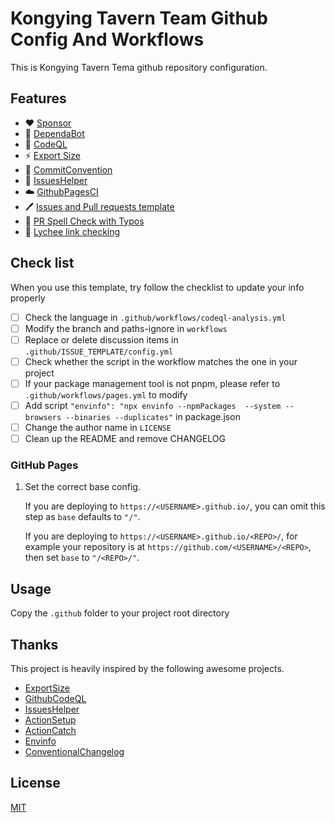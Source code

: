 # Kongying Tavern Team Github Config And Workflows

This is Kongying Tavern Tema github repository configuration.

## Features

- ❤️ [Sponsor](.github/FUNDING.yml)
- 🤖 [DependaBot](.github/dependabot.yml)
- 🧬 [CodeQL](.github/workflows/codeql-analysis.yml)
- ⚡ [Export Size](.github/workflows/export-size.yml)
- 📝 [CommitConvention](.github/commit-convention.md)
- 🦾 [IssuesHelper](.github/workflows/issue-commented.yml)
- ☁️ [GithubPagesCI](.github/workflows/pages.yml)
- 🖊️ [Issues and Pull requests template](.github/ISSUE_TEMPLATE/)
- 🔎 [PR Spell Check with Typos](.github/workflows/spelling.yml)
- 📇 [Lychee link checking](.github/workflows/links.yml)

## Check list

When you use this template, try follow the checklist to update your info properly

- [ ] Check the language in `.github/workflows/codeql-analysis.yml`
- [ ] Modify the branch and paths-ignore in `workflows`
- [ ] Replace or delete discussion items in `.github/ISSUE_TEMPLATE/config.yml`
- [ ] Check whether the script in the workflow matches the one in your project
- [ ] If your package management tool is not pnpm, please refer to `.github/workflows/pages.yml` to modify
- [ ] Add script `"envinfo": "npx envinfo --npmPackages  --system --browsers --binaries --duplicates"` in package.json
- [ ] Change the author name in `LICENSE`
- [ ] Clean up the README and remove CHANGELOG

### GitHub Pages

1. Set the correct base config.

    If you are deploying to `https://<USERNAME>.github.io/`, you can omit this step as `base` defaults to `"/"`.

    If you are deploying to `https://<USERNAME>.github.io/<REPO>/`, for example your repository is at `https://github.com/<USERNAME>/<REPO>`, then set `base` to `"/<REPO>/"`.

## Usage

Copy the `.github` folder to your project root directory

## Thanks

This project is heavily inspired by the following awesome projects.

- [ExportSize](https://github.com/antfu/export-size-action)
- [GithubCodeQL](https://github.com/github/codeql)
- [IssuesHelper](https://github.com/actions-cool/issues-helper)
- [ActionSetup](https://github.com/pnpm/action-setup)
- [ActionCatch](https://github.com/actions/cache)
- [Envinfo](https://github.com/tabrindle/envinfo)
- [ConventionalChangelog](https://github.com/conventional-changelog/conventional-changelog/tree/master/packages/conventional-changelog-angular)

## License

[MIT](https://github.com/kongying-tavern/.github/blob/main/License)
